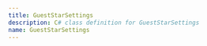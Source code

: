 ```yaml
---
title: GuestStarSettings
description: C# class definition for GuestStarSettings
name: GuestStarSettings
---
```

